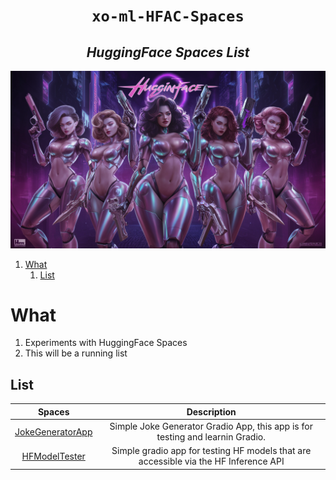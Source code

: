 <h1 align="center"><code> xo-ml-HFAC-Spaces </code></h1>
<h2 align="center"><i> HuggingFace Spaces List </i></h2>

[![](./gfx/xo1.webp)](https://x.com/xyizko)

1. [What](#what)
   1. [List](#list)


# What 

1. Experiments with HuggingFace Spaces 
2. This will be a running list 

## List 

Spaces | Description
:--: | :--:
[JokeGeneratorApp](https://huggingface.co/spaces/xyizko/xo-JokeGen-NoAI) | Simple Joke Generator Gradio App, this app is for testing and learnin Gradio.
[HFModelTester](https://huggingface.co/spaces/xyizko/HF_Model_Test) | Simple gradio app for testing HF models that are accessible via the HF Inference API
